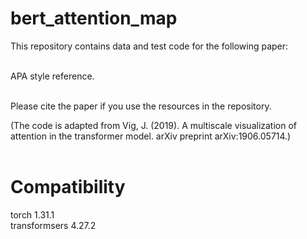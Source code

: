 # bert_attention_map

This repository contains data and test code for the following paper: <br/><br/>

APA style reference.<br/><br/>

Please cite the paper if you use the resources in the repository.<br/>

(The code is adapted from Vig, J. (2019). A multiscale visualization of attention in the transformer model. arXiv preprint arXiv:1906.05714.)<br/><br/>

# Compatibility
torch 1.31.1<br/>
transformsers 4.27.2
